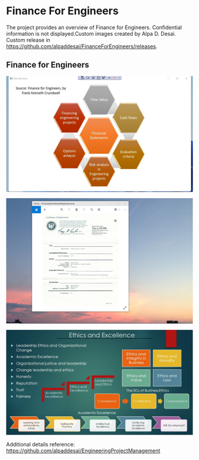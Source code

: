 # Finance For Engineers

The project provides an overview of Finance for Engineers. Confidential information is not displayed.Custom images created by Alpa D. Desai. Custom release in https://github.com/alpaddesai/FinanceForEngineers/releases.

## Finance for Engineers
![image](Image.jpg)

![image](USCopyrightCertificate.png)

![image](Ethics.jpg)

Additional details reference: https://github.com/alpaddesai/EngineeringProjectManagement
